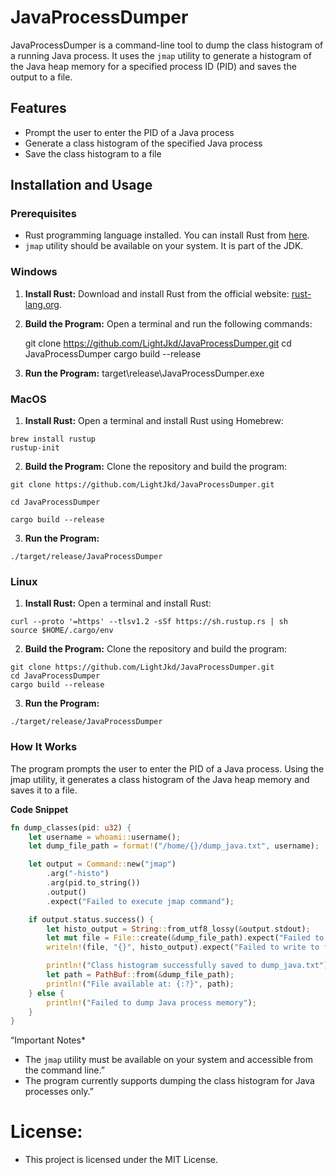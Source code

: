# JavaProcessDumper

JavaProcessDumper is a command-line tool to dump the class histogram of a running Java process. It uses the `jmap` utility to generate a histogram of the Java heap memory for a specified process ID (PID) and saves the output to a file.

## Features
- Prompt the user to enter the PID of a Java process
- Generate a class histogram of the specified Java process
- Save the class histogram to a file

## Installation and Usage

### Prerequisites
- Rust programming language installed. You can install Rust from [here](https://www.rust-lang.org/tools/install).
- `jmap` utility should be available on your system. It is part of the JDK.

### Windows

1. **Install Rust:**
   Download and install Rust from the official website: [rust-lang.org](https://www.rust-lang.org/tools/install).

2. **Build the Program:**
   Open a terminal and run the following commands:
   
   git clone https://github.com/LightJkd/JavaProcessDumper.git
   cd JavaProcessDumper
   cargo build --release

3.  **Run the Program:**
target\release\JavaProcessDumper.exe


### MacOS
1. **Install Rust:**
Open a terminal and install Rust using Homebrew:
```
brew install rustup
rustup-init

```

2. **Build the Program:**
Clone the repository and build the program:
```
git clone https://github.com/LightJkd/JavaProcessDumper.git

```
```
cd JavaProcessDumper

```
```
cargo build --release

```

3.  **Run the Program:**
```
./target/release/JavaProcessDumper

```

### Linux

1. **Install Rust:**
Open a terminal and install Rust:
```
curl --proto '=https' --tlsv1.2 -sSf https://sh.rustup.rs | sh
source $HOME/.cargo/env

```

2. **Build the Program:**
Clone the repository and build the program:
```
git clone https://github.com/LightJkd/JavaProcessDumper.git
cd JavaProcessDumper
cargo build --release

```

3.  **Run the Program:**
```
./target/release/JavaProcessDumper

```


### How It Works
The program prompts the user to enter the PID of a Java process. Using the jmap utility, it generates a class histogram of the Java heap memory and saves it to a file.

**Code Snippet**
```rust
fn dump_classes(pid: u32) {
    let username = whoami::username();
    let dump_file_path = format!("/home/{}/dump_java.txt", username);

    let output = Command::new("jmap")
        .arg("-histo")
        .arg(pid.to_string())
        .output()
        .expect("Failed to execute jmap command");

    if output.status.success() {
        let histo_output = String::from_utf8_lossy(&output.stdout);
        let mut file = File::create(&dump_file_path).expect("Failed to create file");
        writeln!(file, "{}", histo_output).expect("Failed to write to file");

        println!("Class histogram successfully saved to dump_java.txt");
        let path = PathBuf::from(&dump_file_path);
        println!("File available at: {:?}", path);
    } else {
        println!("Failed to dump Java process memory");
    }
}

``` 

“Important Notes*
 * The `jmap` utility must be available on your system and accessible from the command line.”
 * The program currently supports dumping the class histogram for Java processes only.”

 # License:
 * This project is licensed under the MIT License. 
